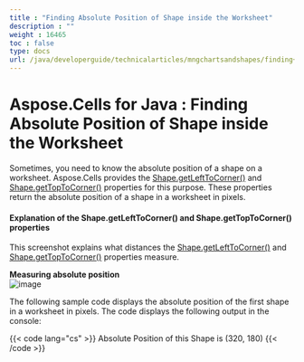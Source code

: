 ```yaml
---
title : "Finding Absolute Position of Shape inside the Worksheet" 
description : "" 
weight : 16465 
toc : false
type: docs
url: /java/developerguide/technicalarticles/mngchartsandshapes/finding+absolute+position+of+shape+inside+the+worksheet/
---
```


# Aspose.Cells for Java : Finding Absolute Position of Shape inside the Worksheet


Sometimes, you need to know the absolute position of a shape on a worksheet. Aspose.Cells provides the [Shape.getLeftToCorner()](https://apireference.aspose.com/java/cells/com.aspose.cells/shape#LeftToCorner) and [Shape.getTopToCorner()](https://apireference.aspose.com/java/cells/com.aspose.cells/shape#TopToCorner) properties for this purpose. These properties return the absolute position of a shape in a worksheet in pixels.

#### Explanation of the Shape.getLeftToCorner() and Shape.getTopToCorner() properties

This screenshot explains what distances the [Shape.getLeftToCorner()](https://apireference.aspose.com/java/cells/com.aspose.cells/shape#LeftToCorner) and [Shape.getTopToCorner()](https://apireference.aspose.com/java/cells/com.aspose.cells/shape#TopToCorner) properties measure.

**Measuring absolute position**  
![image](https://docs2.aspose.com/cells/java/attachments/5276458/5472867.png)

The following sample code displays the absolute position of the first shape in a worksheet in pixels. The code displays the following output in the console:

{{< code lang="cs" >}}
Absolute Position of this Shape is (320, 180)
{{< /code >}}


